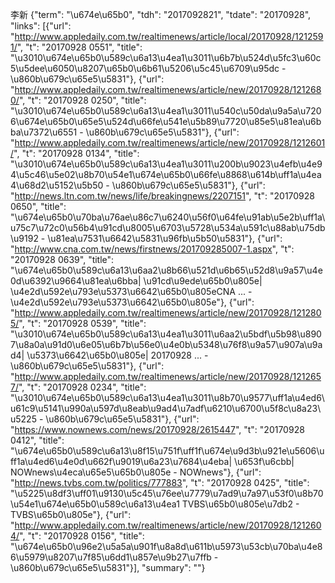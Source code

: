 李新
{"term": "\u674e\u65b0", "tdh": "2017092821", "tdate": "20170928", "links": [{"url": "http://www.appledaily.com.tw/realtimenews/article/local/20170928/1212591/", "t": "20170928 0551", "title": "\u3010\u674e\u65b0\u589c\u6a13\u4ea1\u3011\u6b7b\u524d\u5fc3\u60c5\u5dee\u6050\u8207\u65b0\u6b61\u5206\u5c45\u6709\u95dc - \u860b\u679c\u65e5\u5831"}, {"url": "http://www.appledaily.com.tw/realtimenews/article/new/20170928/1212680/", "t": "20170928 0250", "title": "\u3010\u674e\u65b0\u589c\u6a13\u4ea1\u3011\u540c\u50da\u9a5a\u7206\u674e\u65b0\u65e5\u524d\u66fe\u541e\u5b89\u7720\u85e5\u81ea\u6bba\u7372\u6551 - \u860b\u679c\u65e5\u5831"}, {"url": "http://www.appledaily.com.tw/realtimenews/article/new/20170928/1212601/", "t": "20170928 0134", "title": "\u3010\u674e\u65b0\u589c\u6a13\u4ea1\u3011\u200b\u9023\u4efb\u4e94\u5c46\u5e02\u8b70\u54e1\u674e\u65b0\u66fe\u8868\u614b\uff1a\u4ea4\u68d2\u5152\u5b50 - \u860b\u679c\u65e5\u5831"}, {"url": "http://news.ltn.com.tw/news/life/breakingnews/2207151", "t": "20170928 0650", "title": "\u674e\u65b0\u70ba\u76ae\u86c7\u6240\u56f0\u64fe\u91ab\u5e2b\uff1a\u75c7\u72c0\u56b4\u91cd\u8005\u6703\u5728\u534a\u591c\u88ab\u75db\u9192 - \u81ea\u7531\u6642\u5831\u96fb\u5b50\u5831"}, {"url": "http://www.cna.com.tw/news/firstnews/201709285007-1.aspx", "t": "20170928 0639", "title": "\u674e\u65b0\u589c\u6a13\u6aa2\u8b66\u521d\u6b65\u52d8\u9a57\u4e0d\u6392\u9664\u81ea\u6bba| \u91cd\u9ede\u65b0\u805e| \u4e2d\u592e\u793e\u5373\u6642\u65b0\u805eCNA ... - \u4e2d\u592e\u793e\u5373\u6642\u65b0\u805e"}, {"url": "http://www.appledaily.com.tw/realtimenews/article/new/20170928/1212805/", "t": "20170928 0539", "title": "\u3010\u674e\u65b0\u589c\u6a13\u4ea1\u3011\u6aa2\u5bdf\u5b98\u8907\u8a0a\u91d0\u6e05\u6b7b\u56e0\u4e0b\u5348\u76f8\u9a57\u907a\u9ad4| \u5373\u6642\u65b0\u805e| 20170928 ... - \u860b\u679c\u65e5\u5831"}, {"url": "http://www.appledaily.com.tw/realtimenews/article/new/20170928/1212657/", "t": "20170928 0234", "title": "\u3010\u674e\u65b0\u589c\u6a13\u4ea1\u3011\u8b70\u9577\uff1a\u4ed6\u61c9\u5141\u990a\u597d\u8eab\u9ad4\u7adf\u6210\u6700\u5f8c\u8a23\u5225 - \u860b\u679c\u65e5\u5831"}, {"url": "https://www.nownews.com/news/20170928/2615447", "t": "20170928 0412", "title": "\u674e\u65b0\u589c\u6a13\u8f15\u751f\uff1f\u674e\u9d3b\u921e\u5606\uff1a\u4ed6\u4e0d\u662f\u9019\u6a23\u7684\u4eba| \u653f\u6cbb| NOWnews\u4eca\u65e5\u65b0\u805e - NOWnews"}, {"url": "http://news.tvbs.com.tw/politics/777883", "t": "20170928 0425", "title": "\u5225\u8df3\uff01\u9130\u5c45\u76ee\u7779\u7ad9\u7a97\u53f0\u8b70\u54e1\u674e\u65b0\u589c\u6a13\u4ea1  TVBS\u65b0\u805e\u7db2 - TVBS\u65b0\u805e"}, {"url": "http://www.appledaily.com.tw/realtimenews/article/new/20170928/1212604/", "t": "20170928 0156", "title": "\u674e\u65b0\u96e2\u5a5a\u901f\u8a8d\u611b\u5973\u53cb\u70ba\u4e86\u5979\u8207\u7f85\u6dd1\u857e\u9b27\u7ffb - \u860b\u679c\u65e5\u5831"}], "summary": ""}